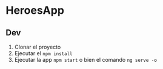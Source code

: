 # HeroesApp

## Dev
1. Clonar el proyecto
2. Ejecutar el ```npm install```
4. Ejecutar la app ```npm start``` o bien el comando ```ng serve -o```